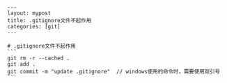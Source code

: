 ````
---
layout: mypost
title: .gitignore文件不起作用
categories: [git]
---

# .gitignore文件不起作用
```
git rm -r --cached .
git add .
git commit -m "update .gitignore"  // windows使用的命令时，需要使用双引号
```
````

